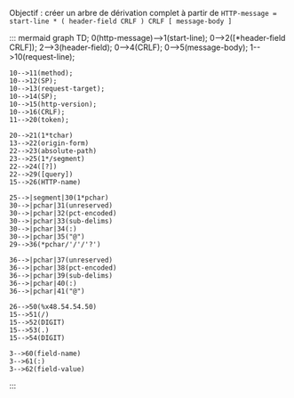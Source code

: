 Objectif : créer un arbre de dérivation complet à partir de ```HTTP-message = start-line * ( header-field CRLF ) CRLF [ message-body ]```
 

::: mermaid
graph TD;
    0(http-message)-->1(start-line);
    0-->2([*header-field CRLF]);
    2-->3(header-field);
    0-->4(CRLF);
    0-->5(message-body);
    1-->10(request-line);

    10-->11(method);
    10-->12(SP);
    10-->13(request-target);
    10-->14(SP);
    10-->15(http-version);
    10-->16(CRLF);
    11-->20(token);

    20-->21(1*tchar)
    13-->22(origin-form)
    22-->23(absolute-path)
    23-->25(1*/segment)
    22-->24([?])
    22-->29([query])
    15-->26(HTTP-name)

    25-->|segment|30(1*pchar)
    30-->|pchar|31(unreserved)
    30-->|pchar|32(pct-encoded)
    30-->|pchar|33(sub-delims)
    30-->|pchar|34(:)
    30-->|pchar|35("@")
    29-->36(*pchar/'/'/'?')

    36-->|pchar|37(unreserved)
    36-->|pchar|38(pct-encoded)
    36-->|pchar|39(sub-delims)
    36-->|pchar|40(:)
    36-->|pchar|41("@")
    
    26-->50(%x48.54.54.50)
    15-->51(/)
    15-->52(DIGIT)
    15-->53(.)
    15-->54(DIGIT)

    3-->60(field-name)
    3-->61(:)
    3-->62(field-value)
:::
